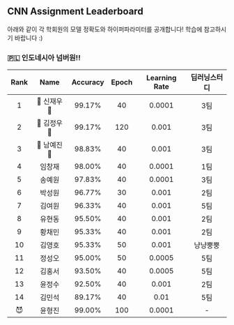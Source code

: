 ## CNN Assignment Leaderboard

아래와 같이 각 학회원의 모델 정확도와 하이퍼파라미터를 공개합니다! 학습에 참고하시기 바랍니다 :)

### 🇵🇱 인도네시아 넘버원!!


| Rank | Name  | Accuracy | Epoch | Learning Rate | 딥러닝스터디 |
|:----:|:-----:|:--------:|:-----:|:-------------:|:-------:|
| 1 | 👑 신재우 👑 |  99.17% | 40 | 0.0001 | 3팀 |
| 2 | 🥈 김정우 🥈 |  99.17% | 120 | 0.001 | 3팀 |
| 3 | 🥉 남예진 🥉 |  98.83% | 40 | 0.001  | 3팀 |
| 4 | 임창재 |  98.00% | 40 | 0.0001 | 1팀 |
| 5 | 송예원 |  97.83% | 40 | 0.0001 | 3팀 |
| 6 | 박성원 |  96.77% | 30 | 0.001  | 2팀 | 
| 7 | 김여원 |  96.33% | 40 | 0.001  | 5팀 |
| 8 | 유현동 |  95.50% | 40 | 0.001  | 2팀 |
| 9 | 황채민 |  95.33% | 40 | 0.001  | 2팀 |
| 10 | 김영호 |  95.33% | 50 | 0.001  | 냥냥뿡뿡  |
| 11 | 정성오 |  95.00% | 50 | 0.0005 | 5팀 |
| 12 | 김홍서 |  93.50% | 40 | 0.0005 | 5팀 |
| 13 | 윤정수 |  92.50% | 40 | 0.001 | 2팀 |
| 14 | 김민석 |  89.17% | 40 | 0.01  | 5팀 |
| 😈 | 윤형진 |  99.00% | 100 | 0.0001 | - |
